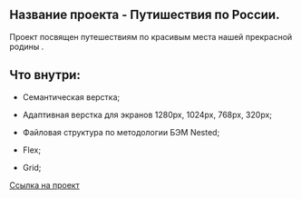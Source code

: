 ## Название проекта - Путишествия по России.

Проект посвящен путешествиям по красивым места нашей прекрасной родины .


## Что внутри:

- Семантическая верстка;

- Адаптивная верстка для экранов 1280px, 1024px, 768px, 320px;

- Файловая структура по методологии БЭМ Nested;

- Flex;

- Grid;


[Ссылка на проект](alvolkova.github.io/russian-travel/)
